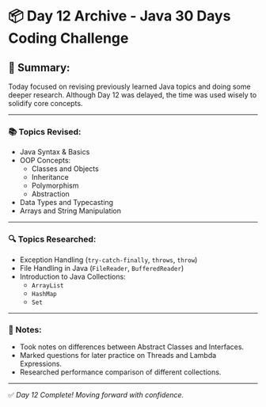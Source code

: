 # 📦 Day 12 Archive - Java 30 Days Coding Challenge

## 🌟 Summary:
Today focused on revising previously learned Java topics and doing some deeper research. Although Day 12 was delayed, the time was used wisely to solidify core concepts.

---

### 📚 Topics Revised:
- Java Syntax & Basics  
- OOP Concepts:  
  - Classes and Objects  
  - Inheritance  
  - Polymorphism  
  - Abstraction  
- Data Types and Typecasting  
- Arrays and String Manipulation  

---

### 🔍 Topics Researched:
- Exception Handling (`try-catch-finally`, `throws`, `throw`)  
- File Handling in Java (`FileReader`, `BufferedReader`)  
- Introduction to Java Collections:  
  - `ArrayList`  
  - `HashMap`  
  - `Set`

---

### 📝 Notes:
- Took notes on differences between Abstract Classes and Interfaces.  
- Marked questions for later practice on Threads and Lambda Expressions.  
- Researched performance comparison of different collections.

---

✅ *Day 12 Complete! Moving forward with confidence.*
